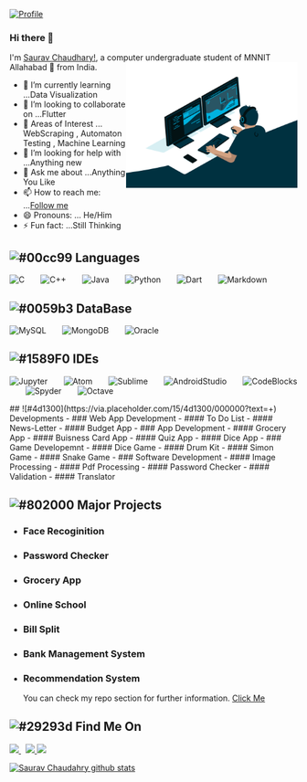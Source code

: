 [![Profile](https://res.cloudinary.com/dygfr5kt4/image/upload/v1596168085/eatsleep_wfxvbo.png)](https://www.facebook.com/sauravchaudharysc)
### Hi there 👋
I'm [Saurav Chaudhary!](https://www.facebook.com/sauravchaudharysc/), a computer undergraduate student of MNNIT Allahabad 🚀 from India.
 <img align="right" alt="GIF" src="https://github.com/sauravchaudharysc/sauravchaudharysc/blob/master/code.gif?raw=true" width="300" height="220" />
  
- 🌱 I’m currently learning ...Data Visualization
- 👯 I’m looking to collaborate on ...Flutter
- 🔭 Areas of Interest ... WebScraping , Automaton Testing , Machine Learning
- 🤔 I’m looking for help with ...Anything new
- 💬 Ask me about ...Anything You Like
- 📫 How to reach me: ...[Follow me](https://www.instagram.com/sauravchaudharysc/)
- 😄 Pronouns: ... He/Him
- ⚡ Fun fact: ...Still Thinking


## ![#00cc99](https://via.placeholder.com/15/00cc99/000000?text=+) Languages 
<p align="left"> 
  <img alt="C" src="https://img.shields.io/badge/c%20-%2300599C.svg?&style=for-the-badge&logo=c&logoColor=white"/>&ensp;&ensp;&ensp;&ensp;<img alt="C++" src="https://img.shields.io/badge/c++%20-%2300599C.svg?&style=for-the-badge&logo=c%2B%2B&ogoColor=white"/>&ensp;&ensp;&ensp;&ensp;<img alt="Java" src="https://img.shields.io/badge/java-%23ED8B00.svg?&style=for-the-badge&logo=java&logoColor=white"/>&ensp;&ensp;&ensp;&ensp;<img alt="Python" src="https://img.shields.io/badge/python%20-%2314354C.svg?&style=for-the-badge&logo=python&logoColor=white"/>&ensp;&ensp;&ensp;&ensp;<img alt="Dart" src="https://img.shields.io/badge/dart-%230175C2.svg?&style=for-the-badge&logo=dart&logoColor=white"/>&ensp;&ensp;&ensp;&ensp;<img alt="Markdown" src="https://img.shields.io/badge/markdown-%23000000.svg?&style=for-the-badge&logo=markdown&logoColor=white"/></p>

## ![#0059b3](https://via.placeholder.com/15/0059b3/000000?text=+) DataBase
<img alt="MySQL" src="https://img.shields.io/badge/mysql-%2300f.svg?&style=for-the-badge&logo=mysql&logoColor=white"/>&ensp;&ensp;&ensp;&ensp;<img alt="MongoDB" src ="https://img.shields.io/badge/MongoDB-%234ea94b.svg?&style=for-the-badge&logo=mongodb&logoColor=white"/>&ensp;&ensp;&ensp;&ensp;<img alt="Oracle" src ="https://img.shields.io/badge/oracle%20-%23F00000.svg?&style=for-the-badge&logo=oracle&logoColor=white" />

## ![#1589F0](https://via.placeholder.com/15/1589F0/000000?text=+) IDEs 

<p align="left"> 
  <img src=https://upload.wikimedia.org/wikipedia/commons/thumb/3/38/Jupyter_logo.svg/518px-Jupyter_logo.svg.png alt=Jupyter width="80" height="90"/>&ensp;&ensp;&ensp;&ensp;<img src=https://seeklogo.com/images/A/atom-logo-19BD90FF87-seeklogo.com.png alt=Atom width="80" height="85"/>&ensp;&ensp;&ensp;&ensp;<img src=https://cdn.worldvectorlogo.com/logos/sublime-text.svg alt=Sublime width="70" height="90"/>&ensp;&ensp;&ensp;&ensp;<img src=https://upload.wikimedia.org/wikipedia/commons/thumb/8/8f/Breezeicons-apps-48-android-studio.svg/1024px-Breezeicons-apps-48-android-studio.svg.png alt=AndroidStudio width="95" height="109"/>&ensp;&ensp;&ensp;&ensp;<img src=https://codeblockscoding.files.wordpress.com/2016/10/codeblocks.png alt=CodeBlocks width="90" height="100"/>&ensp;&ensp;&ensp;&ensp;<img src=https://upload.wikimedia.org/wikipedia/commons/thumb/7/7e/Spyder_logo.svg/1024px-Spyder_logo.svg.png alt=Spyder width="90" height="100"/>&ensp;&ensp;&ensp;&ensp;<img src=https://upload.wikimedia.org/wikipedia/commons/thumb/6/6a/Gnu-octave-logo.svg/1024px-Gnu-octave-logo.svg.png alt=Octave width="90" height="100"/>
</p>
<!--  
## ![#f03c15](https://via.placeholder.com/15/f03c15/000000?text=+) Skills
<p align="left"> 
  <img src=https://devicons.github.io/devicon/devicon.git/icons/html5/html5-original-wordmark.svg alt=HTML width="100" height="100"/>&ensp;&ensp;&ensp;&ensp;<img src=https://devicons.github.io/devicon/devicon.git/icons/css3/css3-original-wordmark.svg alt=CSS width="100" height="100"/>&ensp;&ensp;&ensp;&ensp;<img src=https://devicons.github.io/devicon/devicon.git/icons/javascript/javascript-original.svg alt=JS width="100" height="100"/>&ensp;&ensp;&ensp;&ensp;<img src=https://devicons.github.io/devicon/devicon.git/icons/python/python-original.svg alt=Python width="100" height="100"/>&ensp;&ensp;&ensp;&ensp;<img src=https://cdn.shopify.com/s/files/1/1417/1682/articles/download_b5e66f3c-0605-405a-88ad-c15bc0572df4_1024x1024.jpeg?v=1595162531 alt=Python width="100" height="100"/>
## ![#001a33](https://via.placeholder.com/15/001a33/000000?text=+) Open Source Development Platform 
  <img src=https://devicons.github.io/devicon/devicon.git/icons/nodejs/nodejs-original-wordmark.svg alt=NodeJs width="100" height="100"/>&ensp;&ensp;&ensp;&ensp;<img src=https://upload.wikimedia.org/wikipedia/commons/3/32/OpenCV_Logo_with_text_svg_version.svg alt=OpenCV width="100" height="100"/>
  </p>
-->
## ![#4d1300](https://via.placeholder.com/15/4d1300/000000?text=+) Developments
- ### Web App Development
     - #### To Do List
     - #### News-Letter
     - #### Budget App
- ### App Development
     - #### Grocery App
     - #### Buisness Card App
     - #### Quiz App
     - #### Dice App
- ### Game Developemnt
     - #### Dice Game
     - #### Drum Kit
     - #### Simon Game
     - #### Snake Game
- ### Software Development
     - #### Image Processing
     - #### Pdf Processing
     - #### Password Checker
     - #### Validation      
     - #### Translator
      
## ![#802000](https://via.placeholder.com/15/802000/000000?text=+) Major Projects
- ### Face Recoginition

- ### Password Checker

- ### Grocery App

- ### Online School

- ### Bill Split

- ### Bank Management System

- ### Recommendation System

   You can check my repo section for further information. [Click Me](https://github.com/sauravchaudharysc?tab=repositories)

 
## ![#29293d](https://via.placeholder.com/15/29293d/000000?text=+) Find Me On
<p>
  <a href="https://www.linkedin.com/in/sauravchaudharysc/">
    <img src="https://img.shields.io/badge/Saurav-Chaudhary-blue?style=flat&logo=linkedin">
  </a> &nbsp; 
  <a href="https://medium.com/@sauravchaudharysc">
    <img src="https://img.shields.io/badge/Saurav-Chaudhary-green?style=flat&logo=medium">
  </a>
  <a href="https://www.facebook.com/sauravchaudharysc">
    <img src="https://img.shields.io/badge/Saurav-Chaudhary-blue?style=flat&logo=facebook">
  </a>
</p>

[![Saurav Chaudahry github stats](https://github-readme-stats.vercel.app/api?username=sauravchaudharysc)](https:///github.com/sauravchaudharysc/github-readme-stats)
